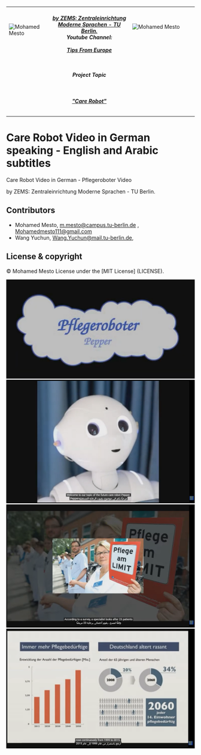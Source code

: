 <table border=0>
<tr border=0>
<td> <img align="left"  alt="Mohamed Mesto" width="100px" height='60px' src="https://www.ods.tu-berlin.de/fileadmin/Aperto_design/img/logo_01.gif"/> </td>
  <td align="center"><h5><a href="https://www.zems.tu-berlin.de/zentraleinrichtung_moderne_sprachen/">
by ZEMS: Zentraleinrichtung Moderne Sprachen - TU Berlin.
</a><br>Youtube Channel: <br><a href="https://www.youtube.com/c/TippsausEuropa"><br>
Tips From Europe</a></h5> </td>
  <td>  <img align="right"  alt="Mohamed Mesto" width="160px" height='60px' src="https://www.zems.tu-berlin.de/fileadmin/_processed_/b/bf/csm_LOGOZEMS2015kurz_print_b_w_mediumres_e20d18f56e.jpg"/></td>
</tr>
<tr border=0>
<td> </td><td  align="center"> <h5> Project Topic </h5> </td><td> </td>
</tr>
<tr border=0>
<td> </td><td> </td><td> </td>
</tr>
  <tr>
    <td> </td>
<td align="center"><h5><a href="https://www.youtube.com/watch?v=xoNbGlMJLOs">"Care Robot"</a></h5></td>
    <td> </td>
</tr>
  <tr>
    <td> </td>  <td  > </td>
    <td> </td>
</tr>
</table>



# Care Robot Video in German speaking - English and Arabic subtitles 
Care Robot Video in German - Pflegeroboter Video 

by ZEMS: Zentraleinrichtung Moderne Sprachen - TU Berlin.



## Contributors
- Mohamed Mesto, m.mesto@campus.tu-berlin.de  , Mohamedmesto111@gmail.com
- Wang Yuchun, Wang.Yuchun@mail.tu-berlin.de,  


## License & copyright
© Mohamed Mesto
License under the [MIT License] (LICENSE).

![](images/carerobot1.png)
![](images/carerobot2.png)
![](images/carerobot3.png)
![](images/carerobot4.png)
